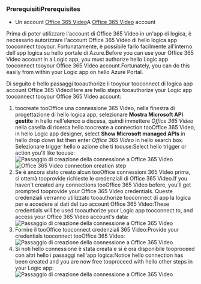 ### <a name="prerequisites"></a><span data-ttu-id="bc4d8-101">Prerequisiti</span><span class="sxs-lookup"><span data-stu-id="bc4d8-101">Prerequisites</span></span>
* <span data-ttu-id="bc4d8-102">Un account [Office 365 Video](https://support.office.com/article/Meet-Office-365-Video-ca1cc1a9-a615-46e1-b6a3-40dbd99939a6)</span><span class="sxs-lookup"><span data-stu-id="bc4d8-102">A [Office 365 Video](https://support.office.com/article/Meet-Office-365-Video-ca1cc1a9-a615-46e1-b6a3-40dbd99939a6) account</span></span>  

<span data-ttu-id="bc4d8-103">Prima di poter utilizzare l'account di Office 365 Video in un'app di logica, è necessario autorizzare l'account Office 365 Video di hello logica app tooconnect tooyour. Fortunatamente, è possibile farlo facilmente all'interno dell'app logica su hello portale di Azure.</span><span class="sxs-lookup"><span data-stu-id="bc4d8-103">Before you can use your Office 365 Video account in a Logic app, you must authorize hello Logic app tooconnect tooyour Office 365 Video account.Fortunately, you can do this easily from within your Logic app on hello Azure Portal.</span></span>  

<span data-ttu-id="bc4d8-104">Di seguito è hello passaggi tooauthorize il tooyour tooconnect di logica app account Office 365 Video:</span><span class="sxs-lookup"><span data-stu-id="bc4d8-104">Here are hello steps tooauthorize your Logic app tooconnect tooyour Office 365 Video account:</span></span>  

1. <span data-ttu-id="bc4d8-105">toocreate tooOffice una connessione 365 Video, nella finestra di progettazione di hello logica app, selezionare **Mostra Microsoft API gestite** in hello nell'elenco a discesa, quindi immettere *Office 365 Video* nella casella di ricerca hello.</span><span class="sxs-lookup"><span data-stu-id="bc4d8-105">toocreate a connection tooOffice 365 Video, in hello Logic app designer, select **Show Microsoft managed APIs** in hello drop down list then enter *Office 365 Video* in hello search box.</span></span> <span data-ttu-id="bc4d8-106">Selezionare trigger hello o azione che ti toouse:</span><span class="sxs-lookup"><span data-stu-id="bc4d8-106">Select hello trigger or action you'll like toouse:</span></span>  
   <span data-ttu-id="bc4d8-107">![Passaggio di creazione della connessione a Office 365 Video](./media/connectors-create-api-office365video/office365video-1.png)</span><span class="sxs-lookup"><span data-stu-id="bc4d8-107">![Office 365 Video connection creation step](./media/connectors-create-api-office365video/office365video-1.png)</span></span>  
2. <span data-ttu-id="bc4d8-108">Se è ancora stato creato alcun tooOffice connessioni 365 Video prima, si otterrà tooprovide richieste le credenziali di Office 365 Video.</span><span class="sxs-lookup"><span data-stu-id="bc4d8-108">If you haven't created any connections tooOffice 365 Video before, you'll get prompted tooprovide your Office 365 Video credentials.</span></span> <span data-ttu-id="bc4d8-109">Queste credenziali verranno utilizzato tooauthorize tooconnect di app la logica per e accedere ai dati del tuo account Office 365 Video:</span><span class="sxs-lookup"><span data-stu-id="bc4d8-109">These credentials will be used tooauthorize your Logic app tooconnect to, and access your Office 365 Video account's data:</span></span>  
   ![Passaggio di creazione della connessione a Office 365 Video](./media/connectors-create-api-office365video/office365video-2.png)  
3. <span data-ttu-id="bc4d8-111">Fornire il tooOffice tooconnect credenziali 365 Video:</span><span class="sxs-lookup"><span data-stu-id="bc4d8-111">Provide your credentials tooconnect tooOffice 365 Video:</span></span>  
   ![Passaggio di creazione della connessione a Office 365 Video](./media/connectors-create-api-office365video/office365video-3.png)  
4. <span data-ttu-id="bc4d8-113">Si noti hello connessione è stata creata e si è ora disponibile tooproceed con altri hello i passaggi nell'app logica:</span><span class="sxs-lookup"><span data-stu-id="bc4d8-113">Notice hello connection has been created and you are now free tooproceed with hello other steps in your Logic app:</span></span>  
   ![Passaggio di creazione della connessione a Office 365 Video](./media/connectors-create-api-office365video/office365video-4.png)  

